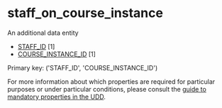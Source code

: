 # staff_on_course_instance
An additional data entity

* [STAFF_ID](staff_on_mod_instance.md#staff_id) [1]
* [COURSE_INSTANCE_ID](course_instance.md#course_instance_id) [1]

Primary key: ('STAFF_ID', 'COURSE_INSTANCE_ID')

For more information about which properties are required for particular purposes or under particular conditions, please consult the [guide to mandatory properties in the UDD](../mandatory.md).